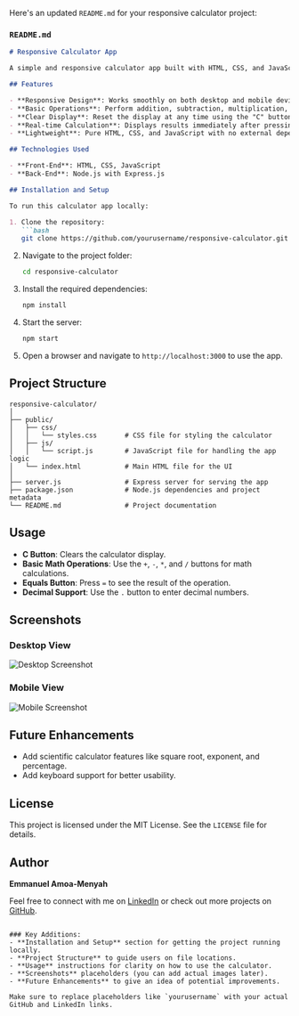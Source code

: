 Here's an updated `README.md` for your responsive calculator project:

### `README.md`

```markdown
# Responsive Calculator App

A simple and responsive calculator app built with HTML, CSS, and JavaScript. The app features a basic calculator with operations like addition, subtraction, multiplication, and division. The layout is responsive, ensuring a seamless experience on both desktop and mobile devices.

## Features

- **Responsive Design**: Works smoothly on both desktop and mobile devices.
- **Basic Operations**: Perform addition, subtraction, multiplication, and division.
- **Clear Display**: Reset the display at any time using the "C" button.
- **Real-time Calculation**: Displays results immediately after pressing the "=" button.
- **Lightweight**: Pure HTML, CSS, and JavaScript with no external dependencies.

## Technologies Used

- **Front-End**: HTML, CSS, JavaScript
- **Back-End**: Node.js with Express.js

## Installation and Setup

To run this calculator app locally:

1. Clone the repository:
   ```bash
   git clone https://github.com/yourusername/responsive-calculator.git
   ```

2. Navigate to the project folder:
   ```bash
   cd responsive-calculator
   ```

3. Install the required dependencies:
   ```bash
   npm install
   ```

4. Start the server:
   ```bash
   npm start
   ```

5. Open a browser and navigate to `http://localhost:3000` to use the app.

## Project Structure

```
responsive-calculator/
│
├── public/
│   ├── css/
│   │   └── styles.css       # CSS file for styling the calculator
│   ├── js/
│   │   └── script.js        # JavaScript file for handling the app logic
│   └── index.html           # Main HTML file for the UI
│
├── server.js                # Express server for serving the app
├── package.json             # Node.js dependencies and project metadata
└── README.md                # Project documentation
```

## Usage

- **C Button**: Clears the calculator display.
- **Basic Math Operations**: Use the `+`, `-`, `*`, and `/` buttons for math calculations.
- **Equals Button**: Press `=` to see the result of the operation.
- **Decimal Support**: Use the `.` button to enter decimal numbers.

## Screenshots

### Desktop View

![Desktop Screenshot](screenshots/desktop-view.png)

### Mobile View

![Mobile Screenshot](screenshots/mobile-view.png)

## Future Enhancements

- Add scientific calculator features like square root, exponent, and percentage.
- Add keyboard support for better usability.

## License

This project is licensed under the MIT License. See the `LICENSE` file for details.

## Author

**Emmanuel Amoa-Menyah**

Feel free to connect with me on [LinkedIn](https://www.linkedin.com/in/yourlinkedin) or check out more projects on [GitHub](https://github.com/yourusername).
```

### Key Additions:
- **Installation and Setup** section for getting the project running locally.
- **Project Structure** to guide users on file locations.
- **Usage** instructions for clarity on how to use the calculator.
- **Screenshots** placeholders (you can add actual images later).
- **Future Enhancements** to give an idea of potential improvements.

Make sure to replace placeholders like `yourusername` with your actual GitHub and LinkedIn links.